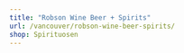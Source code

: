 ```yaml
---
title: "Robson Wine Beer + Spirits"
url: /vancouver/robson-wine-beer-spirits/
shop: Spirituosen
---
```

